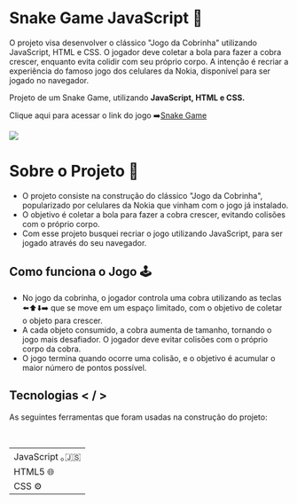 # Snake Game JavaScript 🐍
O projeto visa desenvolver o clássico "Jogo da Cobrinha" utilizando JavaScript, HTML e CSS. O jogador deve coletar a bola para fazer a cobra crescer, enquanto evita colidir com seu próprio corpo. A intenção é recriar a experiência do famoso jogo dos celulares da Nokia, disponível para ser jogado no navegador.

Projeto de um Snake Game, utilizando **JavaScript, HTML e CSS.**

Clique aqui para acessar o link do jogo ➡️<a href= "https://thainacosta2.github.io/Snake-Game-JavaScript/" target="_blank">Snake Game</a>

<div>
  <img src="https://github.com/user-attachments/assets/bad81e3f-69d3-4753-930c-c1760deef891" />

# Sobre o Projeto 📄
<div>
  <ul>
    <li>O projeto consiste na construção do clássico "Jogo da Cobrinha", popularizado por celulares da Nokia que vinham com o jogo já instalado.
    <li>O objetivo é coletar a bola para fazer a cobra crescer, evitando colisões com o próprio corpo.
    <li>Com esse projeto busquei recriar o jogo utilizando JavaScript, para ser jogado através do seu navegador.
    </li>
  </ul>
</div>

## Como funciona o Jogo 🕹️
<div>
  <ul>
    <li>No jogo da cobrinha, o jogador controla uma cobra utilizando as teclas ⬅️⬆️⬇️➡️ que se move em um espaço limitado, com o objetivo de coletar o objeto             para crescer.
    <li>A cada objeto consumido, a cobra aumenta de tamanho, tornando o jogo mais desafiador. O jogador deve evitar colisões com o próprio corpo da cobra.
    <li>O jogo termina quando ocorre uma colisão, e o objetivo é acumular o maior número de pontos possível.
    </li>
  </ul>
</div>

## Tecnologias < / >
  As seguintes ferramentas que foram usadas na construção do projeto:
<table>
   <tbody>
      <tr>
        <td>JavaScript ｡🇯‌🇸
      </tr>
      <tr>
        <td>HTML5 🌐</td>
      </tr>
      <tr>
        <td>CSS ⚙️</td>
      </tr>
    </tbody>‌
</table>

</div>
